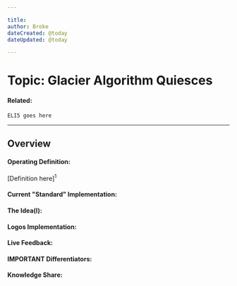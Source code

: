```yaml
---

title:
author: Broke
dateCreated: @today
dateUpdated: @today

---
```


# Topic: Glacier Algorithm Quiesces
#### Related:
`ELI5 goes here`

---

## Overview

#### Operating Definition:
[Definition here]<sup>1</sup>

#### Current "Standard" Implementation:


#### The Idea(l):


#### Logos Implementation:


#### Live Feedback:


#### IMPORTANT Differentiators:


#### Knowledge Share: